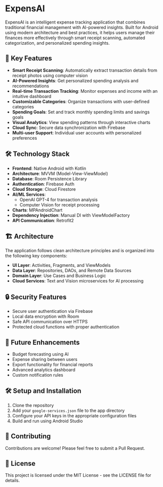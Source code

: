 # ExpensAI

ExpensAI is an intelligent expense tracking application that combines traditional financial management with AI-powered insights. Built for Android using modern architecture and best practices, it helps users manage their finances more effectively through smart receipt scanning, automated categorization, and personalized spending insights.

## 🌟 Key Features

- **Smart Receipt Scanning**: Automatically extract transaction details from receipt photos using computer vision
- **AI-Powered Insights**: Get personalized spending analysis and recommendations
- **Real-time Transaction Tracking**: Monitor expenses and income with an intuitive dashboard
- **Customizable Categories**: Organize transactions with user-defined categories
- **Spending Goals**: Set and track monthly spending limits and savings goals
- **Visual Analytics**: View spending patterns through interactive charts
- **Cloud Sync**: Secure data synchronization with Firebase
- **Multi-user Support**: Individual user accounts with personalized preferences

## 🛠️ Technology Stack

- **Frontend**: Native Android with Kotlin
- **Architecture**: MVVM (Model-View-ViewModel)
- **Database**: Room Persistence Library
- **Authentication**: Firebase Auth
- **Cloud Storage**: Cloud Firestore
- **AI/ML Services**: 
  - OpenAI GPT-4 for transaction analysis
  - Computer Vision for receipt processing
- **Charts**: MPAndroidChart
- **Dependency Injection**: Manual DI with ViewModelFactory
- **API Communication**: Retrofit2

## 🏗️ Architecture

The application follows clean architecture principles and is organized into the following key components:

- **UI Layer**: Activities, Fragments, and ViewModels
- **Data Layer**: Repositories, DAOs, and Remote Data Sources
- **Domain Layer**: Use Cases and Business Logic
- **Cloud Services**: Text and Vision microservices for AI processing

## 🔒 Security Features

- Secure user authentication via Firebase
- Local data encryption with Room
- Safe API communication over HTTPS
- Protected cloud functions with proper authentication

## 🚀 Future Enhancements

- Budget forecasting using AI
- Expense sharing between users
- Export functionality for financial reports
- Advanced analytics dashboard
- Custom notification rules


## 🛠️ Setup and Installation

1. Clone the repository
2. Add your `google-services.json` file to the app directory
3. Configure your API keys in the appropriate configuration files
4. Build and run using Android Studio

## 🤝 Contributing

Contributions are welcome! Please feel free to submit a Pull Request.

## 📄 License

This project is licensed under the MIT License - see the LICENSE file for details.